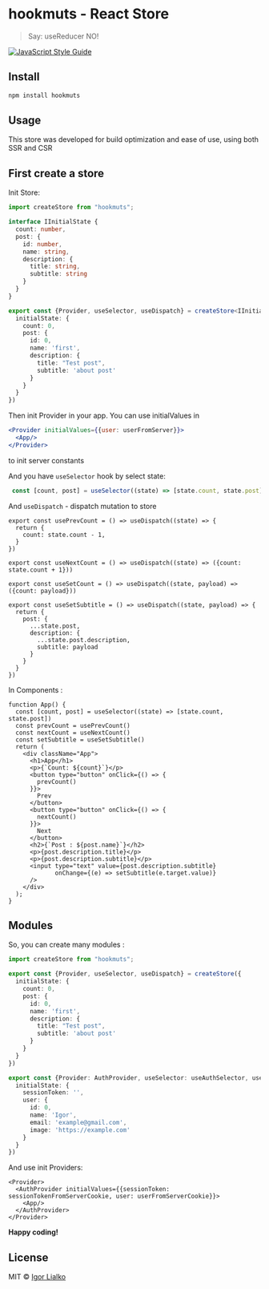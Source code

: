 # hookmuts - React Store

> Say: useReducer NO!

[![JavaScript Style Guide](https://img.shields.io/badge/code_style-standard-brightgreen.svg)](https://standardjs.com)

## Install

```bash
npm install hookmuts
```

## Usage

This store was developed for build optimization and ease of use, using both SSR and CSR

## First create a store

Init Store:

```ts
import createStore from "hookmuts";

interface IInitialState {
  count: number,
  post: {
    id: number,
    name: string,
    description: {
      title: string,
      subtitle: string
    }
  }
}

export const {Provider, useSelector, useDispatch} = createStore<IInitialState>({
  initialState: {
    count: 0,
    post: {
      id: 0,
      name: 'first',
      description: {
        title: "Test post",
        subtitle: 'about post'
      }
    }
  }
})

```

Then init Provider in your app.
You can use initialValues in

```jsx
<Provider initialValues={{user: userFromServer}}>
  <App/>
</Provider>
```

to init server constants

And you have ```useSelector``` hook by select state:

```jsx
 const [count, post] = useSelector((state) => [state.count, state.post])
```

And ```useDispatch``` - dispatch mutation to store

```tsx
export const usePrevCount = () => useDispatch((state) => {
  return {
    count: state.count - 1,
  }
})

export const useNextCount = () => useDispatch((state) => ({count: state.count + 1}))

export const useSetCount = () => useDispatch((state, payload) => ({count: payload}))

export const useSetSubtitle = () => useDispatch((state, payload) => {
  return {
    post: {
      ...state.post,
      description: {
        ...state.post.description,
        subtitle: payload
      }
    }
  }
})
```

In Components :

```tsx
function App() {
  const [count, post] = useSelector((state) => [state.count, state.post])
  const prevCount = usePrevCount()
  const nextCount = useNextCount()
  const setSubtitle = useSetSubtitle()
  return (
    <div className="App">
      <h1>App</h1>
      <p>{`Count: ${count}`}</p>
      <button type="button" onClick={() => {
        prevCount()
      }}>
        Prev
      </button>
      <button type="button" onClick={() => {
        nextCount()
      }}>
        Next
      </button>
      <h2>{`Post : ${post.name}`}</h2>
      <p>{post.description.title}</p>
      <p>{post.description.subtitle}</p>
      <input type="text" value={post.description.subtitle}
             onChange={(e) => setSubtitle(e.target.value)}
      />
    </div>
  );
}
```

## Modules

So, you can create many modules :

```ts
import createStore from "hookmuts";

export const {Provider, useSelector, useDispatch} = createStore({
  initialState: {
    count: 0,
    post: {
      id: 0,
      name: 'first',
      description: {
        title: "Test post",
        subtitle: 'about post'
      }
    }
  }
})

export const {Provider: AuthProvider, useSelector: useAuthSelector, useDispatch: useAuthDispatch} = createStore({
  initialState: {
    sessionToken: '',
    user: {
      id: 0,
      name: 'Igor',
      email: 'example@gmail.com',
      image: 'https://example.com'
    }
  }
})
```

And use init Providers:

```tsx
<Provider>
  <AuthProvider initialValues={{sessionToken: sessionTokenFromServerCookie, user: userFromServerCookie}}>
    <App/>
  </AuthProvider>
</Provider>
```

**Happy coding!**

## License

MIT © [Igor Lialko](https://github.com/Igorlialko)
